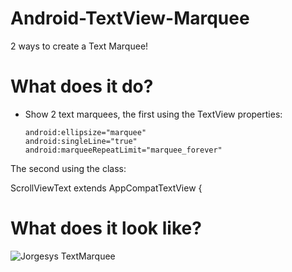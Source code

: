# Android-TextView-Marquee
2 ways to create a Text Marquee!

# What does it do?

* Show 2 text marquees, the first using the TextView properties:

      android:ellipsize="marquee"
      android:singleLine="true"
      android:marqueeRepeatLimit="marquee_forever"
The second using the class:

ScrollViewText extends AppCompatTextView {

# What does it look like?

![Jorgesys TextMarquee]( https://i.stack.imgur.com/JGX4B.gif)
